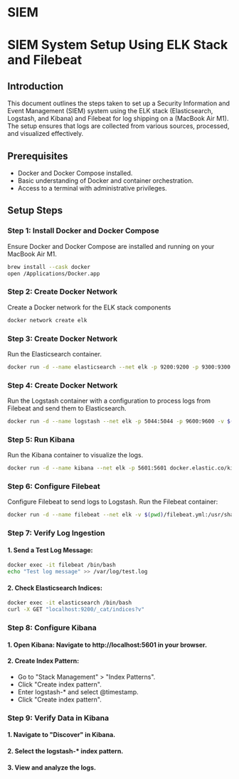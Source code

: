 # SIEM

# SIEM System Setup Using ELK Stack and Filebeat

## Introduction

This document outlines the steps taken to set up a Security Information and Event Management (SIEM) system using the ELK stack (Elasticsearch, Logstash, and Kibana) and Filebeat for log shipping on a (MacBook Air M1). The setup ensures that logs are collected from various sources, processed, and visualized effectively.

## Prerequisites

- Docker and Docker Compose installed.
- Basic understanding of Docker and container orchestration.
- Access to a terminal with administrative privileges.

## Setup Steps

### Step 1: Install Docker and Docker Compose

Ensure Docker and Docker Compose are installed and running on your MacBook Air M1.
```sh
brew install --cask docker
open /Applications/Docker.app
```

### Step 2: Create Docker Network
Create a Docker network for the ELK stack components
```sh
docker network create elk
```

### Step 3: Create Docker Network
Run the Elasticsearch container.
```sh
docker run -d --name elasticsearch --net elk -p 9200:9200 -p 9300:9300 -e "discovery.type=single-node" docker.elastic.co/elasticsearch/elasticsearch:7.13.2
```

### Step 4: Create Docker Network
Run the Logstash container with a configuration to process logs from Filebeat and send them to Elasticsearch.
```sh
docker run -d --name logstash --net elk -p 5044:5044 -p 9600:9600 -v $(pwd)/logstash.conf:/usr/share/logstash/pipeline/logstash.conf docker.elastic.co/logstash/logstash:7.13.2
```

### Step 5: Run Kibana
Run the Kibana container to visualize the logs.
```sh
docker run -d --name kibana --net elk -p 5601:5601 docker.elastic.co/kibana/kibana:7.13.2
```

### Step 6: Configure Filebeat
Configure Filebeat to send logs to Logstash.
Run the Filebeat container:
```sh
docker run -d --name filebeat --net elk -v $(pwd)/filebeat.yml:/usr/share/filebeat/filebeat.yml docker.elastic.co/beats/filebeat:7.13.2
```


### Step 7: Verify Log Ingestion
#### 1. Send a Test Log Message:
```sh
docker exec -it filebeat /bin/bash
echo "Test log message" >> /var/log/test.log
```
#### 2. Check Elasticsearch Indices:

```sh
docker exec -it elasticsearch /bin/bash
curl -X GET "localhost:9200/_cat/indices?v"
```

### Step 8: Configure Kibana
#### 1. Open Kibana: Navigate to http://localhost:5601 in your browser.
#### 2. Create Index Pattern:
- Go to "Stack Management" > "Index Patterns".
- Click "Create index pattern".
- Enter logstash-* and select @timestamp.
- Click "Create index pattern".

### Step 9: Verify Data in Kibana
#### 1. Navigate to "Discover" in Kibana.
#### 2. Select the logstash-* index pattern.
#### 3. View and analyze the logs.



